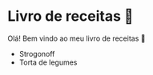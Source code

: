 # Livro de receitas :cake:

Olá! Bem vindo ao meu livro de receitas :wave:



- Strogonoff
- Torta de legumes